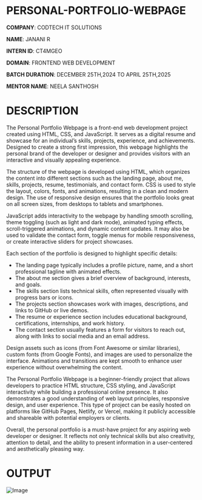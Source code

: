 # PERSONAL-PORTFOLIO-WEBPAGE

**COMPANY**: CODTECH IT SOLUTIONS

**NAME**: JANANI R

**INTERN ID**: CT4MGEO

**DOMAIN**: FRONTEND WEB DEVELOPMENT

**BATCH DURATION**: DECEMBER 25TH,2024 TO APRIL 25TH,2025

**MENTOR NAME**: NEELA SANTHOSH

# DESCRIPTION

The Personal Portfolio Webpage is a front-end web development project created using HTML, CSS, and JavaScript. It serves as a digital resume and showcase for an individual’s skills, projects, experience, and achievements. Designed to create a strong first impression, this webpage highlights the personal brand of the developer or designer and provides visitors with an interactive and visually appealing experience.

The structure of the webpage is developed using HTML, which organizes the content into different sections such as the landing page, about me, skills, projects, resume, testimonials, and contact form. CSS is used to style the layout, colors, fonts, and animations, resulting in a clean and modern design. The use of responsive design ensures that the portfolio looks great on all screen sizes, from desktops to tablets and smartphones.

JavaScript adds interactivity to the webpage by handling smooth scrolling, theme toggling (such as light and dark mode), animated typing effects, scroll-triggered animations, and dynamic content updates. It may also be used to validate the contact form, toggle menus for mobile responsiveness, or create interactive sliders for project showcases.

Each section of the portfolio is designed to highlight specific details:
- The landing page typically includes a profile picture, name, and a short professional tagline with animated effects.
- The about me section gives a brief overview of background, interests, and goals.
- The skills section lists technical skills, often represented visually with progress bars or icons.
- The projects section showcases work with images, descriptions, and links to GitHub or live demos.
- The resume or experience section includes educational background, certifications, internships, and work history.
- The contact section usually features a form for visitors to reach out, along with links to social media and an email address.

Design assets such as icons (from Font Awesome or similar libraries), custom fonts (from Google Fonts), and images are used to personalize the interface. Animations and transitions are kept smooth to enhance user experience without overwhelming the content.

The Personal Portfolio Webpage is a beginner-friendly project that allows developers to practice HTML structure, CSS styling, and JavaScript interactivity while building a professional online presence. It also demonstrates a good understanding of web layout principles, responsive design, and user experience. This type of project can be easily hosted on platforms like GitHub Pages, Netlify, or Vercel, making it publicly accessible and shareable with potential employers or clients.

Overall, the personal portfolio is a must-have project for any aspiring web developer or designer. It reflects not only technical skills but also creativity, attention to detail, and the ability to present information in a user-centered and aesthetically pleasing way.

# OUTPUT

![Image](https://github.com/user-attachments/assets/86ca81e6-5caf-4e6a-85ae-4fb3b4d126dc)



